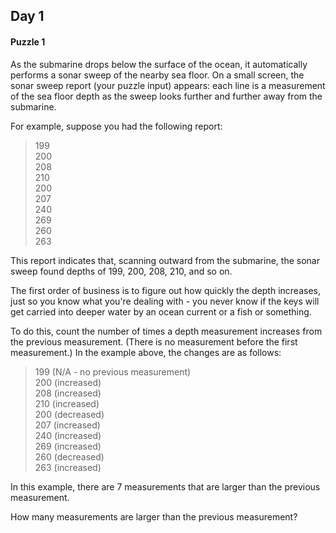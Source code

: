 ## Day 1
#### Puzzle 1

As the submarine drops below the surface of the ocean, it automatically performs a sonar sweep of the nearby sea floor. On a small screen, the sonar sweep report (your puzzle input) appears: each line is a measurement of the sea floor depth as the sweep looks further and further away from the submarine.

For example, suppose you had the following report:

> 199  
> 200  
> 208  
> 210  
> 200  
> 207  
> 240  
> 269  
> 260  
> 263  

This report indicates that, scanning outward from the submarine, the sonar sweep found depths of 199, 200, 208, 210, and so on.

The first order of business is to figure out how quickly the depth increases, just so you know what you're dealing with - you never know if the keys will get carried into deeper water by an ocean current or a fish or something.

To do this, count the number of times a depth measurement increases from the previous measurement. (There is no measurement before the first measurement.) In the example above, the changes are as follows:

> 199 (N/A - no previous measurement)  
> 200 (increased)  
> 208 (increased)  
> 210 (increased)  
> 200 (decreased)  
> 207 (increased)  
> 240 (increased)  
> 269 (increased)  
> 260 (decreased)  
> 263 (increased)  

In this example, there are 7 measurements that are larger than the previous measurement.

How many measurements are larger than the previous measurement?